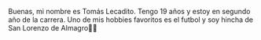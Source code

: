 Buenas, mi nombre es Tomás Lecadito. Tengo 19 años y estoy en segundo año de la carrera. Uno de mis hobbies favoritos es el futbol y soy hincha de San Lorenzo de Almagro🔴🔵

